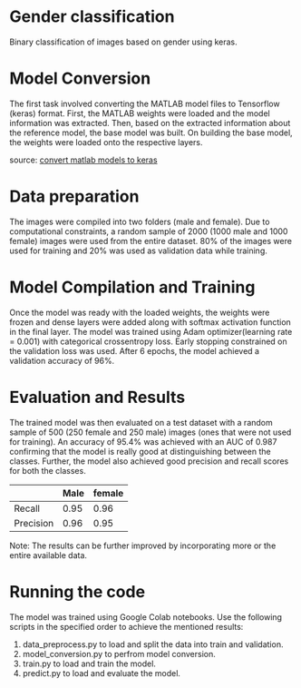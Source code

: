 # Gender classification
Binary classification of images based on gender using keras.

# Model Conversion
The first task involved converting the MATLAB model files to Tensorflow (keras) format.
First, the MATLAB weights were loaded and the model information was extracted. Then, based on the extracted information about the reference model, 
the base model was built. On building the base model, the weights were loaded onto the respective layers.

source: [convert matlab models to keras](https://sefiks.com/2019/07/15/how-to-convert-matlab-models-to-keras/)

# Data preparation
The images were compiled into two folders (male and female). Due to computational constraints, a random sample of 2000 (1000 male and 1000 female) images were used from the entire dataset. 80% of the images were used for training and 20% was used as validation data while training.

# Model Compilation and Training
Once the model was ready with the loaded weights, the weights were frozen and dense layers were added along with softmax activation function in the final layer.
The model was trained using Adam optimizer(learning rate = 0.001) with categorical crossentropy loss.
Early stopping constrained on the validation loss was used.
After 6 epochs, the model achieved a validation accuracy of 96%. 

# Evaluation and Results
The trained model was then evaluated on a test dataset with a random sample of 500 (250 female and 250 male) images (ones that were not used for training).
An accuracy of 95.4% was achieved with an AUC of 0.987 confirming that the model is really good at distinguishing between the classes.
Further, the model also achieved good precision and recall scores for both the classes.

|               |     Male    |   female   |
| ------------- | ------------| -----------|       
|     Recall    |     0.95    |   0.96     |
|   Precision   |     0.96    |   0.95     |


Note: The results can be further improved by incorporating more or the entire available data.

# Running the code

The model was trained using Google Colab notebooks.
Use the following scripts in the specified order to achieve the mentioned results:
1. data_preprocess.py to load and split the data into train and validation.
2. model_conversion.py to perfrom model conversion.
3. train.py to load and train the model.
4. predict.py to load and evaluate the model.

